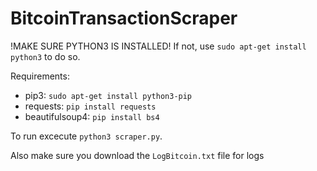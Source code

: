 # BitcoinTransactionScraper

!MAKE SURE PYTHON3 IS INSTALLED!
If not, use `sudo apt-get install python3` to do so.

Requirements:
- pip3: `sudo apt-get install python3-pip`
- requests: `pip install requests`
- beautifulsoup4: `pip install bs4`

To run excecute `python3 scraper.py`.

Also make sure you download the `LogBitcoin.txt` file for logs
